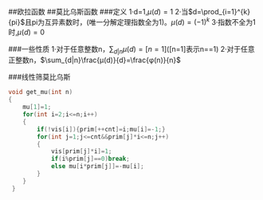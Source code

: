 ##欧拉函数
##莫比乌斯函数
###定义
 1·d=1,$μ(d)=1$
 2·当$d=\prod_{i=1}^{k}{pi}$且pi为互异素数时，(唯一分解定理指数全为1)。$μ(d)=(-1)^k$
 3·指数不全为1时,$μ(d)=0$
 
###一些性质
 1·对于任意整数n，$\sum_{d|n}μ(d)=[n=1]$([n=1]表示n==1)
 2·对于任意正整数n，$\sum_{d|n}\frac{μ(d)}{d}=\frac{φ(n)}{n}$

###线性筛莫比乌斯
```cpp
void get_mu(int n)
{
    mu[1]=1;
    for(int i=2;i<=n;i++)
    {
        if(!vis[i]){prim[++cnt]=i;mu[i]=-1;}
        for(int j=1;j<=cnt&&prim[j]*i<=n;j++)
        {
            vis[prim[j]*i]=1;
            if(i%prim[j]==0)break;
            else mu[i*prim[j]]=-mu[i];
        }
    }
 }
```